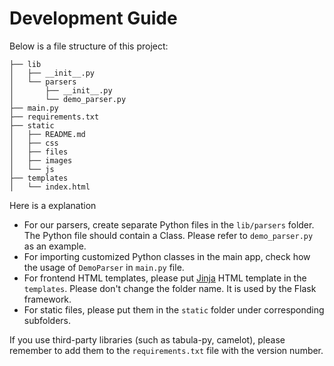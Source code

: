 Development Guide
===

Below is a file structure of this project:

```
├── lib
│   ├── __init__.py
│   └── parsers
│       ├── __init__.py
│       └── demo_parser.py
├── main.py
├── requirements.txt
├── static
│   ├── README.md
│   ├── css
│   ├── files
│   ├── images
│   └── js
├── templates
│   └── index.html
```

Here is a explanation

* For our parsers, create separate Python files in the `lib/parsers` folder. The Python file should contain a Class. Please refer to `demo_parser.py` as an example.
* For importing customized Python classes in the main app, check how the usage of `DemoParser` in `main.py` file.
* For frontend HTML templates, please put [Jinja](https://jinja.palletsprojects.com/en/2.11.x/templates/) HTML template in the `templates`. Please don't change the folder name. It is used by the Flask framework.
* For static files, please put them in the `static` folder under corresponding subfolders.

If you use third-party libraries (such as tabula-py, camelot), please remember to add them to the `requirements.txt` file with the version number.

